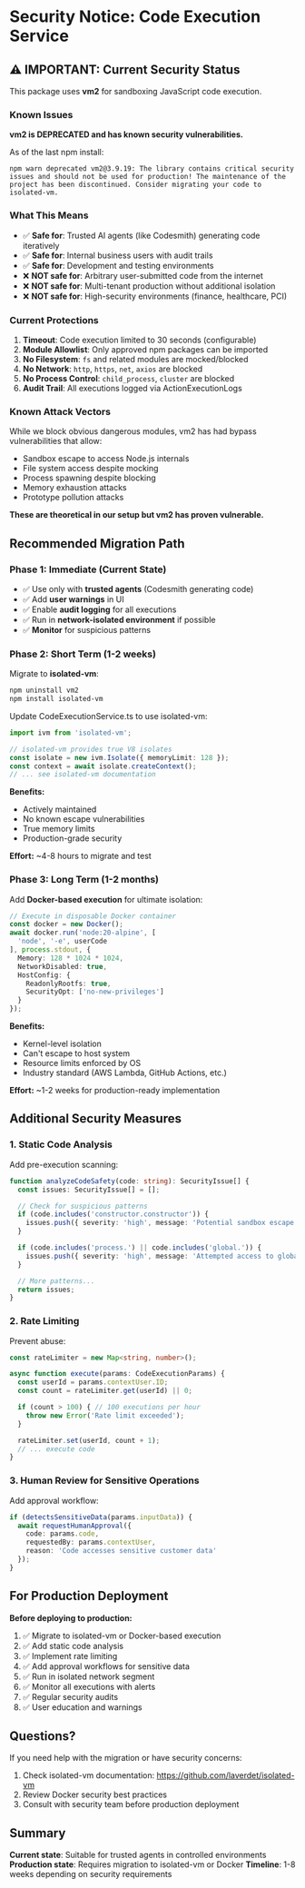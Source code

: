 # Security Notice: Code Execution Service

## ⚠️ IMPORTANT: Current Security Status

This package uses **vm2** for sandboxing JavaScript code execution.

### Known Issues

**vm2 is DEPRECATED and has known security vulnerabilities.**

As of the last npm install:
```
npm warn deprecated vm2@3.9.19: The library contains critical security
issues and should not be used for production! The maintenance of the
project has been discontinued. Consider migrating your code to isolated-vm.
```

### What This Means

- ✅ **Safe for**: Trusted AI agents (like Codesmith) generating code iteratively
- ✅ **Safe for**: Internal business users with audit trails
- ✅ **Safe for**: Development and testing environments
- ❌ **NOT safe for**: Arbitrary user-submitted code from the internet
- ❌ **NOT safe for**: Multi-tenant production without additional isolation
- ❌ **NOT safe for**: High-security environments (finance, healthcare, PCI)

### Current Protections

1. **Timeout**: Code execution limited to 30 seconds (configurable)
2. **Module Allowlist**: Only approved npm packages can be imported
3. **No Filesystem**: `fs` and related modules are mocked/blocked
4. **No Network**: `http`, `https`, `net`, `axios` are blocked
5. **No Process Control**: `child_process`, `cluster` are blocked
6. **Audit Trail**: All executions logged via ActionExecutionLogs

### Known Attack Vectors

While we block obvious dangerous modules, vm2 has had bypass vulnerabilities that allow:

- Sandbox escape to access Node.js internals
- File system access despite mocking
- Process spawning despite blocking
- Memory exhaustion attacks
- Prototype pollution attacks

**These are theoretical in our setup but vm2 has proven vulnerable.**

## Recommended Migration Path

### Phase 1: Immediate (Current State)
- ✅ Use only with **trusted agents** (Codesmith generating code)
- ✅ Add **user warnings** in UI
- ✅ Enable **audit logging** for all executions
- ✅ Run in **network-isolated environment** if possible
- ✅ **Monitor** for suspicious patterns

### Phase 2: Short Term (1-2 weeks)
Migrate to **isolated-vm**:

```bash
npm uninstall vm2
npm install isolated-vm
```

Update CodeExecutionService.ts to use isolated-vm:
```typescript
import ivm from 'isolated-vm';

// isolated-vm provides true V8 isolates
const isolate = new ivm.Isolate({ memoryLimit: 128 });
const context = await isolate.createContext();
// ... see isolated-vm documentation
```

**Benefits:**
- Actively maintained
- No known escape vulnerabilities
- True memory limits
- Production-grade security

**Effort:** ~4-8 hours to migrate and test

### Phase 3: Long Term (1-2 months)
Add **Docker-based execution** for ultimate isolation:

```typescript
// Execute in disposable Docker container
const docker = new Docker();
await docker.run('node:20-alpine', [
  'node', '-e', userCode
], process.stdout, {
  Memory: 128 * 1024 * 1024,
  NetworkDisabled: true,
  HostConfig: {
    ReadonlyRootfs: true,
    SecurityOpt: ['no-new-privileges']
  }
});
```

**Benefits:**
- Kernel-level isolation
- Can't escape to host system
- Resource limits enforced by OS
- Industry standard (AWS Lambda, GitHub Actions, etc.)

**Effort:** ~1-2 weeks for production-ready implementation

## Additional Security Measures

### 1. Static Code Analysis
Add pre-execution scanning:

```typescript
function analyzeCodeSafety(code: string): SecurityIssue[] {
  const issues: SecurityIssue[] = [];

  // Check for suspicious patterns
  if (code.includes('constructor.constructor')) {
    issues.push({ severity: 'high', message: 'Potential sandbox escape attempt' });
  }

  if (code.includes('process.') || code.includes('global.')) {
    issues.push({ severity: 'high', message: 'Attempted access to global objects' });
  }

  // More patterns...
  return issues;
}
```

### 2. Rate Limiting
Prevent abuse:

```typescript
const rateLimiter = new Map<string, number>();

async function execute(params: CodeExecutionParams) {
  const userId = params.contextUser.ID;
  const count = rateLimiter.get(userId) || 0;

  if (count > 100) { // 100 executions per hour
    throw new Error('Rate limit exceeded');
  }

  rateLimiter.set(userId, count + 1);
  // ... execute code
}
```

### 3. Human Review for Sensitive Operations
Add approval workflow:

```typescript
if (detectsSensitiveData(params.inputData)) {
  await requestHumanApproval({
    code: params.code,
    requestedBy: params.contextUser,
    reason: 'Code accesses sensitive customer data'
  });
}
```

## For Production Deployment

**Before deploying to production:**

1. ✅ Migrate to isolated-vm or Docker-based execution
2. ✅ Add static code analysis
3. ✅ Implement rate limiting
4. ✅ Add approval workflows for sensitive data
5. ✅ Run in isolated network segment
6. ✅ Monitor all executions with alerts
7. ✅ Regular security audits
8. ✅ User education and warnings

## Questions?

If you need help with the migration or have security concerns:

1. Check isolated-vm documentation: https://github.com/laverdet/isolated-vm
2. Review Docker security best practices
3. Consult with security team before production deployment

## Summary

**Current state**: Suitable for trusted agents in controlled environments
**Production state**: Requires migration to isolated-vm or Docker
**Timeline**: 1-8 weeks depending on security requirements
